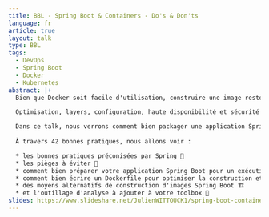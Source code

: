 ```yaml
---
title: BBL - Spring Boot & Containers - Do's & Don'ts
language: fr
article: true
layout: talk
type: BBL
tags:
  - DevOps
  - Spring Boot
  - Docker
  - Kubernetes
abstract: |+
  Bien que Docker soit facile d'utilisation, construire une image reste un exercice compliqué.

  Optimisation, layers, configuration, haute disponibilité et sécurité nécessitent de s'abstraire des Dockerfile basiques qu'on peut trouver sur internet.

  Dans ce talk, nous verrons comment bien packager une application Spring Boot dans une image Docker/OCI.
  
  À travers 42 bonnes pratiques, nous allons voir :

  * les bonnes pratiques préconisées par Spring 🍃
  * les pièges à éviter 👿
  * comment bien préparer votre application Spring Boot pour un exécution dans un container 📦
  * comment bien écrire un Dockerfile pour optimiser la construction et l'image finale 📝
  * des moyens alternatifs de construction d'images Spring Boot 🏗
  * et l'outillage d'analyse à ajouter à votre toolbox 🔧
slides: https://www.slideshare.net/JulienWITTOUCK1/spring-boot-containers-dos-donts
---
```

